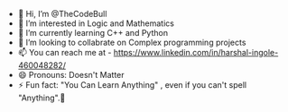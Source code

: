 - 👋 Hi, I’m @TheCodeBull
- 👀 I’m interested in Logic and Mathematics
- 🌱 I’m currently learning C++ and Python
- 💞️ I’m looking to collabrate on Complex programming projects 
- 📫 You can reach me at - https://www.linkedin.com/in/harshal-ingole-460048282/
- 😄 Pronouns: Doesn't Matter
- ⚡ Fun fact: "You Can Learn Anything" , even if you can't spell "Anything".👀

<!---
TheCodeBull/TheCodeBull is a ✨ special ✨ repository because its `README.md` (this file) appears on your GitHub profile.
You can click the Preview link to take a look at your changes.
--->
